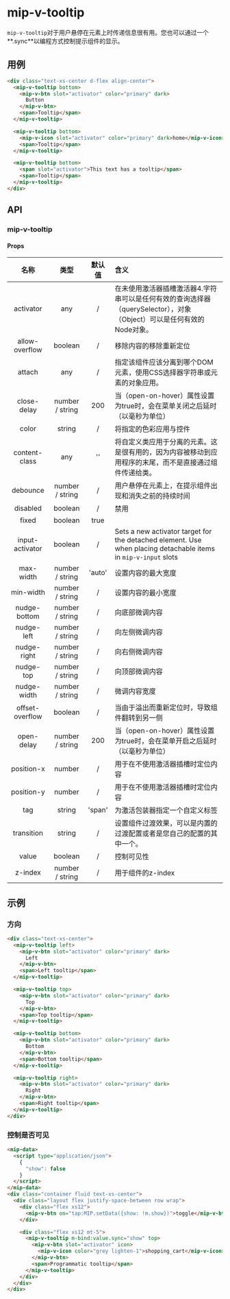 # mip-v-tooltip

`mip-v-tooltip`对于用户悬停在元素上时传递信息很有用。您也可以通过一个**.sync**以编程方式控制提示组件的显示。

## 用例

```html
<div class="text-xs-center d-flex align-center">
  <mip-v-tooltip bottom>
    <mip-v-btn slot="activator" color="primary" dark>
      Button
    </mip-v-btn>
    <span>Tooltip</span>
  </mip-v-tooltip>

  <mip-v-tooltip bottom>
    <mip-v-icon slot="activator" color="primary" dark>home</mip-v-icon>
    <span>Tooltip</span>
  </mip-v-tooltip>

  <mip-v-tooltip bottom>
    <span slot="activator">This text has a tooltip</span>
    <span>Tooltip</span>
  </mip-v-tooltip>
</div>
```

## API

### mip-v-tooltip

#### Props

名称|类型|默认值|含义
:--:|:--:|:--:|:---
activator|any|/|在未使用激活器插槽激活器4.字符串可以是任何有效的查询选择器（querySelector），对象（Object）可以是任何有效的Node对象。
allow-overflow|boolean|/|移除内容的移除重新定位
attach|any|/|指定该组件应该分离到哪个DOM元素，使用CSS选择器字符串或元素的对象应用。
close-delay|number / string|200|当（open-on-hover）属性设置为true时，会在菜单关闭之后延时（以毫秒为单位）
color|string|/|将指定的色彩应用与控件
content-class|any|''|将自定义类应用于分离的元素。这是很有用的，因为内容被移动到应用程序的末尾，而不是直接通过组件传递给类。
debounce|number / string|/|用户悬停在元素上，在提示组件出现和消失之前的持续时间
disabled|boolean|/|禁用
fixed|boolean|true|
input-activator|boolean|/|Sets a new activator target for the detached element. Use when placing detachable items in `mip-v-input` slots
max-width|number / string|'auto'|设置内容的最大宽度
min-width|number / string|/|设置内容的最小宽度
nudge-bottom|number / string|/|向底部微调内容
nudge-left|number / string|/|向左侧微调内容
nudge-right|number / string|/|向右侧微调内容
nudge-top|number / string|/|向顶部微调内容
nudge-width|number / string|/|微调内容宽度
offset-overflow|boolean|/|当由于溢出而重新定位时，导致组件翻转到另一侧
open-delay|number / string|200|当（open-on-hover）属性设置为true时，会在菜单开启之后延时（以毫秒为单位）
position-x|number|/|用于在不使用激活器插槽时定位内容
position-y|number|/|用于在不使用激活器插槽时定位内容
tag|string|'span'|为激活包装器指定一个自定义标签
transition|string|/|设置组件过渡效果，可以是内置的过渡配置或者是您自己的配置的其中一个。
value|boolean|/|控制可见性
z-index|number / string|/|用于组件的z-index

## 示例

### 方向

```html
<div class="text-xs-center">
  <mip-v-tooltip left>
    <mip-v-btn slot="activator" color="primary" dark>
      Left
    </mip-v-btn>
    <span>Left tooltip</span>
  </mip-v-tooltip>

  <mip-v-tooltip top>
    <mip-v-btn slot="activator" color="primary" dark>
      Top
    </mip-v-btn>
    <span>Top tooltip</span>
  </mip-v-tooltip>

  <mip-v-tooltip bottom>
    <mip-v-btn slot="activator" color="primary" dark>
      Bottom
    </mip-v-btn>
    <span>Bottom tooltip</span>
  </mip-v-tooltip>

  <mip-v-tooltip right>
    <mip-v-btn slot="activator" color="primary" dark>
      Right
    </mip-v-btn>
    <span>Right tooltip</span>
  </mip-v-tooltip>
</div>
```

### 控制是否可见

```html
<mip-data>
  <script type="application/json">
    {
      "show": false
    }
  </script>
</mip-data>
<div class="container fluid text-xs-center">
  <div class="layout flex justify-space-between row wrap">
    <div class="flex xs12">
      <mip-v-btn on="tap:MIP.setData({show: !m.show})">toggle</mip-v-btn>
    </div>

    <div class="flex xs12 mt-5">
      <mip-v-tooltip m-bind:value.sync="show" top>
        <mip-v-btn slot="activator" icon>
          <mip-v-icon color="grey lighten-1">shopping_cart</mip-v-icon>
        </mip-v-btn>
        <span>Programmatic tooltip</span>
      </mip-v-tooltip>
    </div>
  </div>
</div>
```
